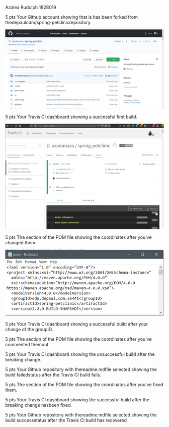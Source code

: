 Azalea Rudolph 1828019

5 pts   Your Github account showing that is has been forked from thedepaulcdm/spring-petclinicrepository.

![Screen Capture #1](images/forked.png)

5 pts   Your Travis CI dashboard showing a successful first build.

![Screen Capture #2](images/dashboard1.png)

5 pts   The section of the POM file showing the coordinates after you’ve changed them.

![Screen Capture #3](images/pomChangedCoordinates.png)

5 pts   Your Travis CI dashboard showing a successful build after your change of the groupID.

5 pts   The section of the POM file showing the coordinates after you’ve commented themout.

5 pts   Your Travis CI dashboard showing the unsuccessful build after the breaking change.

5 pts   Your Github repository with thereadme.mdfile selected showing the build failedstatus after the Travis CI build fails.

5 pts   The section of the POM file showing the coordinates after you’ve fixed them.

5 pts   Your Travis CI dashboard showing the successful build after the breaking change hasbeen fixed.

5 pts   Your Github repository with thereadme.mdfile selected showing the build successstatus after the Travis CI build has recovered